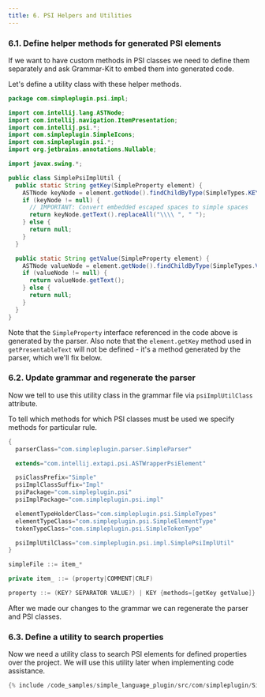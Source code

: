 ```yaml
---
title: 6. PSI Helpers and Utilities
---
```



### 6.1. Define helper methods for generated PSI elements

If we want to have custom methods in PSI classes we need to define them separately and ask Grammar-Kit to embed them into generated code.

Let's define a utility class with these helper methods.

```java
package com.simpleplugin.psi.impl;

import com.intellij.lang.ASTNode;
import com.intellij.navigation.ItemPresentation;
import com.intellij.psi.*;
import com.simpleplugin.SimpleIcons;
import com.simpleplugin.psi.*;
import org.jetbrains.annotations.Nullable;

import javax.swing.*;

public class SimplePsiImplUtil {
  public static String getKey(SimpleProperty element) {
    ASTNode keyNode = element.getNode().findChildByType(SimpleTypes.KEY);
    if (keyNode != null) {
      // IMPORTANT: Convert embedded escaped spaces to simple spaces
      return keyNode.getText().replaceAll("\\\\ ", " ");
    } else {
      return null;
    }
  }

  public static String getValue(SimpleProperty element) {
    ASTNode valueNode = element.getNode().findChildByType(SimpleTypes.VALUE);
    if (valueNode != null) {
      return valueNode.getText();
    } else {
      return null;
    }
  }
}
```

Note that the `SimpleProperty` interface referenced in the code above is generated by the parser. Also note that the `element.getKey` method used in `getPresentableText` will not be defined - it's a method generated by the parser, which we'll fix below.

### 6.2. Update grammar and regenerate the parser

Now we tell to use this utility class in the grammar file via `psiImplUtilClass` attribute.

To tell which methods for which PSI classes must be used we specify methods for particular rule.

```java
{
  parserClass="com.simpleplugin.parser.SimpleParser"

  extends="com.intellij.extapi.psi.ASTWrapperPsiElement"

  psiClassPrefix="Simple"
  psiImplClassSuffix="Impl"
  psiPackage="com.simpleplugin.psi"
  psiImplPackage="com.simpleplugin.psi.impl"

  elementTypeHolderClass="com.simpleplugin.psi.SimpleTypes"
  elementTypeClass="com.simpleplugin.psi.SimpleElementType"
  tokenTypeClass="com.simpleplugin.psi.SimpleTokenType"

  psiImplUtilClass="com.simpleplugin.psi.impl.SimplePsiImplUtil"
}

simpleFile ::= item_*

private item_ ::= (property|COMMENT|CRLF)

property ::= (KEY? SEPARATOR VALUE?) | KEY {methods=[getKey getValue]}
```

After we made our changes to the grammar we can regenerate the parser and PSI classes.

### 6.3. Define a utility to search properties

Now we need a utility class to search PSI elements for defined properties over the project.
We will use this utility later when implementing code assistance.

```java
{% include /code_samples/simple_language_plugin/src/com/simpleplugin/SimpleUtil.java %}
```
